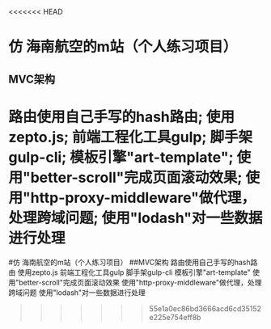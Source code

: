 <<<<<<< HEAD
# 仿 海南航空的m站（个人练习项目） 
## MVC架构 
路由使用自己手写的hash路由; 
使用zepto.js; 
前端工程化工具gulp; 
脚手架gulp-cli; 
模板引擎"art-template"; 
使用"better-scroll"完成页面滚动效果; 
使用"http-proxy-middleware"做代理，处理跨域问题; 
使用"lodash"对一些数据进行处理
=======
#仿 海南航空的m站（个人练习项目）
##MVC架构
路由使用自己手写的hash路由
使用zepto.js
前端工程化工具gulp
脚手架gulp-cli
模板引擎"art-template"
使用"better-scroll"完成页面滚动效果
使用"http-proxy-middleware"做代理，处理跨域问题
使用"lodash"对一些数据进行处理
>>>>>>> 55e1a0ec86bd3666acd6cd35152e225e754eff8b
